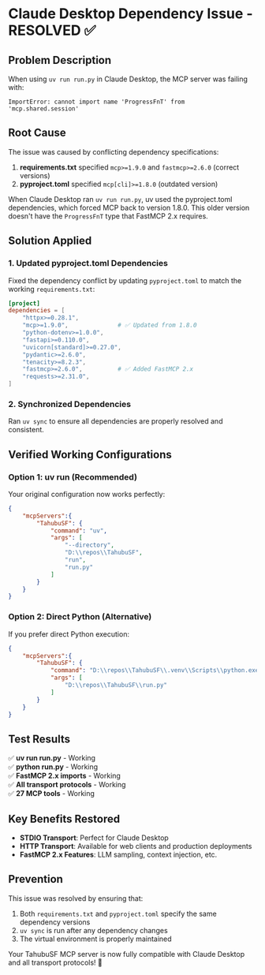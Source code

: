 # Claude Desktop Dependency Issue - RESOLVED ✅

## Problem Description

When using `uv run run.py` in Claude Desktop, the MCP server was failing with:
```
ImportError: cannot import name 'ProgressFnT' from 'mcp.shared.session'
```

## Root Cause

The issue was caused by conflicting dependency specifications:

1. **requirements.txt** specified `mcp>=1.9.0` and `fastmcp>=2.6.0` (correct versions)
2. **pyproject.toml** specified `mcp[cli]>=1.8.0` (outdated version)

When Claude Desktop ran `uv run run.py`, uv used the pyproject.toml dependencies, which forced MCP back to version 1.8.0. This older version doesn't have the `ProgressFnT` type that FastMCP 2.x requires.

## Solution Applied

### 1. Updated pyproject.toml Dependencies

Fixed the dependency conflict by updating `pyproject.toml` to match the working `requirements.txt`:

```toml
[project]
dependencies = [
    "httpx>=0.28.1",
    "mcp>=1.9.0",              # ✅ Updated from 1.8.0
    "python-dotenv>=1.0.0",
    "fastapi>=0.110.0",
    "uvicorn[standard]>=0.27.0",
    "pydantic>=2.6.0",
    "tenacity>=8.2.3",
    "fastmcp>=2.6.0",          # ✅ Added FastMCP 2.x
    "requests>=2.31.0",
]
```

### 2. Synchronized Dependencies

Ran `uv sync` to ensure all dependencies are properly resolved and consistent.

## Verified Working Configurations

### Option 1: uv run (Recommended)

Your original configuration now works perfectly:

```json
{
    "mcpServers":{
        "TahubuSF": {
            "command": "uv",
            "args": [
                "--directory",
                "D:\\repos\\TahubuSF",
                "run",
                "run.py"
            ]
        }
    }
}
```

### Option 2: Direct Python (Alternative)

If you prefer direct Python execution:

```json
{
    "mcpServers":{
        "TahubuSF": {
            "command": "D:\\repos\\TahubuSF\\.venv\\Scripts\\python.exe",
            "args": [
                "D:\\repos\\TahubuSF\\run.py"
            ]
        }
    }
}
```

## Test Results

✅ **uv run run.py** - Working  
✅ **python run.py** - Working  
✅ **FastMCP 2.x imports** - Working  
✅ **All transport protocols** - Working  
✅ **27 MCP tools** - Working  

## Key Benefits Restored

- **STDIO Transport**: Perfect for Claude Desktop
- **HTTP Transport**: Available for web clients and production deployments
- **FastMCP 2.x Features**: LLM sampling, context injection, etc.

## Prevention

This issue was resolved by ensuring that:
1. Both `requirements.txt` and `pyproject.toml` specify the same dependency versions
2. `uv sync` is run after any dependency changes
3. The virtual environment is properly maintained

Your TahubuSF MCP server is now fully compatible with Claude Desktop and all transport protocols! 🎉 